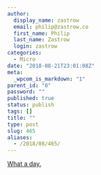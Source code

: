 ```yaml
---
author:
  display_name: zastrow
  email: philip@zastrow.co
  first_name: Philip
  last_name: Zastrow
  login: zastrow
categories:
  - Micro
date: "2018-08-21T23:01:08Z"
meta:
  _wpcom_is_markdown: "1"
parent_id: "0"
password: ""
published: true
status: publish
tags: []
title: ""
type: post
slug: 465
aliases:
  - /2018/08/465/
---
```

<p><a href="https://www.vox.com/2018/8/21/17766146/michael-cohen-guilty-plea-paul-manafort-day-explained">What a day.</a></p>
